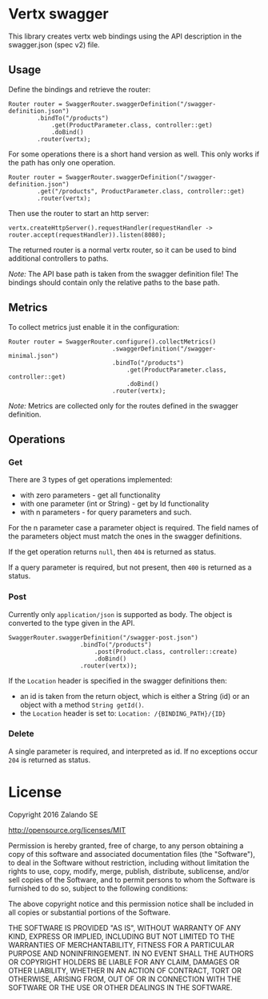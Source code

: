 # Vertx swagger

This library creates vertx web bindings using the API description in the swagger.json (spec v2) file.

## Usage

Define the bindings and retrieve the router:

    Router router = SwaggerRouter.swaggerDefinition("/swagger-definition.json")
            .bindTo("/products")
                .get(ProductParameter.class, controller::get)
                .doBind()
            .router(vertx);

For some operations there is a short hand version as well. This only works if the path has only one operation.

    Router router = SwaggerRouter.swaggerDefinition("/swagger-definition.json")
            .get("/products", ProductParameter.class, controller::get)
            .router(vertx);

Then use the router to start an http server:

    vertx.createHttpServer().requestHandler(requestHandler -> router.accept(requestHandler)).listen(8080);

The returned router is a normal vertx router, so it can be used to bind additional controllers to paths.

_Note:_ The API base path is taken from the swagger definition file! The bindings should contain only the relative paths
to the base path.

## Metrics

To collect metrics just enable it in the configuration:

    Router router = SwaggerRouter.configure().collectMetrics()
                                 .swaggerDefinition("/swagger-minimal.json")
                                 .bindTo("/products")
                                     .get(ProductParameter.class, controller::get)
                                     .doBind()
                                 .router(vertx);

_Note:_ Metrics are collected only for the routes defined in the swagger definition.

## Operations

### Get

There are 3 types of get operations implemented:

* with zero parameters - get all functionality
* with one parameter (int or String) - get by Id functionality
* with n parameters - for query parameters and such.

For the n parameter case a parameter object is required. The field names of the parameters object must match the ones in
the swagger definitions.

If the get operation returns `null`, then `404` is returned as status.

If a query parameter is required, but not present, then `400` is returned as a status.

### Post

Currently only `application/json` is supported as body. The object is converted to the type given in the API.

    SwaggerRouter.swaggerDefinition("/swagger-post.json")
                        .bindTo("/products")
                            .post(Product.class, controller::create)
                            .doBind()
                        .router(vertx));

If the `Location` header is specified in the swagger definitions then:

* an id is taken from the return object, which is either a String (id) or an object with a method `String getId()`.
* the `Location` header is set to: `Location: /{BINDING_PATH}/{ID}`

### Delete

A single parameter is required, and interpreted as id. If no exceptions occur `204` is returned as status.

# License

Copyright 2016 Zalando SE

http://opensource.org/licenses/MIT

Permission is hereby granted, free of charge, to any person obtaining a copy
of this software and associated documentation files (the "Software"), to deal
in the Software without restriction, including without limitation the rights
to use, copy, modify, merge, publish, distribute, sublicense, and/or sell
copies of the Software, and to permit persons to whom the Software is
furnished to do so, subject to the following conditions:

The above copyright notice and this permission notice shall be included in
all copies or substantial portions of the Software.

THE SOFTWARE IS PROVIDED "AS IS", WITHOUT WARRANTY OF ANY KIND, EXPRESS OR
IMPLIED, INCLUDING BUT NOT LIMITED TO THE WARRANTIES OF MERCHANTABILITY,
FITNESS FOR A PARTICULAR PURPOSE AND NONINFRINGEMENT.  IN NO EVENT SHALL THE
AUTHORS OR COPYRIGHT HOLDERS BE LIABLE FOR ANY CLAIM, DAMAGES OR OTHER
LIABILITY, WHETHER IN AN ACTION OF CONTRACT, TORT OR OTHERWISE, ARISING FROM,
OUT OF OR IN CONNECTION WITH THE SOFTWARE OR THE USE OR OTHER DEALINGS IN
THE SOFTWARE.
